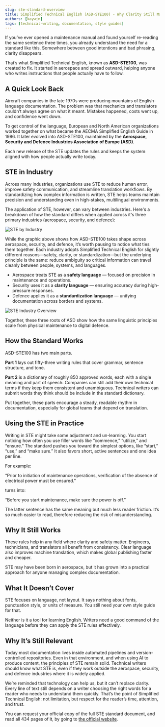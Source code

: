```yaml
---
slug: ste-standard-overview
title: Simplified Technical English (ASD-STE100) - Why Clarity Still Matters
authors: [kaywin]
tags: [technical-writing, documentation, style guides]
---
```


If you’ve ever opened a maintenance manual and found yourself re-reading the same sentence three times, you already understand the need for a standard like this. Somewhere between good intentions and bad phrasing, clarity disappears.

That’s what Simplified Technical English, known as **ASD-STE100**, was created to fix. It started in aerospace and spread outward, helping anyone who writes instructions that people actually have to follow.

## A Quick Look Back

Aircraft companies in the late 1970s were producing mountains of English-language documentation. The problem was that mechanics and translators couldn’t always agree on what it meant. Mistakes happened, costs went up, and confidence went down.

To get control of the language, European and North American organizations worked together on what became the AECMA Simplified English Guide in 1986. It later evolved into ASD-STE100, maintained by the **Aerospace, Security and Defence Industries Association of Europe (ASD)**.

Each new release of the STE updates the rules and keeps the system aligned with how people actually write today.

## STE in Industry

Across many industries, organizations use STE to reduce human error, improve safety communication, and streamline translation workflows. By standardizing how complex information is written, STE helps teams maintain precision and understanding even in high-stakes, multilingual environments.

The application of STE, however, can vary between industries. Here's a breakdown of how the standard differs when applied across it's three primary industries (aerospace, security, and defence):

![STE by Industry](/img/blog/ste-across-industries.png)

While the graphic above shows how ASD-STE100 takes shape across aerospace, security, and defence, it’s worth pausing to notice what ties them together. Each industry adopts Simplified Technical English for slightly different reasons—safety, clarity, or standardization—but the underlying principle is the same: reduce ambiguity so critical information can travel cleanly between people, systems, and languages.

- Aerospace treats STE as a **safety language** — focused on precision in maintenance and operations.
- Security uses it as a **clarity language** — ensuring accuracy during high-pressure responses.
- Defence applies it as a **standardization language** — unifying documentation across borders and systems.

![STE Industry Overview](/img/blog/ste-industries-overview.png)

Together, these three roots of ASD show how the same linguistic principles scale from physical maintenance to digital defence.

## How the Standard Works

ASD-STE100 has two main parts.

**Part 1** lays out fifty-three writing rules that cover grammar, sentence structure, and tone.

**Part 2** is a dictionary of roughly 850 approved words, each with a single meaning and part of speech. Companies can still add their own technical terms if they keep them consistent and unambiguous. Technical writers can submit words they think should be include in the standard dictionary.

Put together, these parts encourage a steady, readable rhythm in documentation, especially for global teams that depend on translation.

## Using the STE in Practice

Writing in STE might take some adjustment and un-learning. You start noticing how often you use filler words like “commence,” “utilize,” and “ensure.” The standard pushes you toward the simplest options, like “start,” “use,” and “make sure.” It also favors short, active sentences and one idea per line.

For example:

“Prior to initiation of maintenance operations, verification of the absence of electrical power must be ensured.”

turns into:

“Before you start maintenance, make sure the power is off.”

The latter sentence has the same meaning but much less reader friction. It’s so much easier to read, therefore reducing the risk of misunderstanding.

## Why It Still Works

These rules help in any field where clarity and safety matter. Engineers, technicians, and translators all benefit from consistency. Clear language also improves machine translation, which makes global publishing faster and cheaper.

STE may have been born in aerospace, but it has grown into a practical approach for anyone managing complex documentation.

## What It Doesn’t Cover

STE focuses on language, not layout. It says nothing about fonts, punctuation style, or units of measure. You still need your own style guide for that.

Neither is it a tool for learning English. Writers need a good command of the language before they can apply the STE rules effectively.

## Why It’s Still Relevant

Today most documentation lives inside automated pipelines and version-controlled repositories. Even in that environment, and when using AI to produce content, the principles of STE remain solid. Technical writers should know what STE is, even if they work outside the aerospace, security, and defence industries where it is widely applied.

We’re reminded that technology can help us, but it can’t replace clarity. Every line of text still depends on a writer choosing the right words for a reader who needs to understand them quickly. That’s the point of Simplified Technical English: not limitation, but respect for the reader’s time, attention, and trust.

You can request your official copy of the full STE standard document, and read all 434 pages of it, by going to [the official website](https://www.asd-ste100.org/).